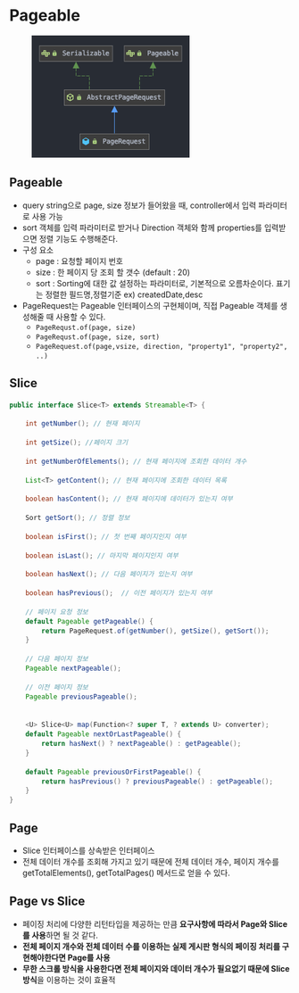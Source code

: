 # Pageable

<figure><img src="../../.gitbook/assets/Untitled (2) (1) (1).png" alt=""><figcaption></figcaption></figure>

## Pageable

* query string으로 page, size 정보가 들어왔을 때, controller에서 입력 파라미터로 사용 가능
* sort 객체를 입력 파라미터로 받거나 Direction 객체와 함께 properties를 입력받으면 정렬 기능도 수행해준다.
* 구성 요소
  * page : 요청할 페이지 번호
  * size : 한 페이지 당 조회 할 갯수 (default : 20)
  * sort : Sorting에 대한 값 설정하는 파라미터로, 기본적으로 오름차순이다. 표기는 정렬한 필드명,정렬기준 ex) createdDate,desc
* PageRequest는 Pageable 인터페이스의 구현체이며, 직접 Pageable 객체를 생성해줄 때 사용할 수 있다.
  * `PageRequst.of(page, size)`
  * `PageRequst.of(page, size, sort)`
  * `PageRequest.of(page,vsize, direction, "property1", "property2", ..)`

## Slice

```java
public interface Slice<T> extends Streamable<T> {

	int getNumber(); // 현재 페이지

	int getSize(); //페이지 크기

	int getNumberOfElements(); // 현재 페이지에 조회한 데이터 개수

	List<T> getContent(); // 현재 페이지에 조회한 데이터 목록 

	boolean hasContent(); // 현재 페이지에 데이터가 있는지 여부 

	Sort getSort(); // 정렬 정보

	boolean isFirst(); // 첫 번째 페이지인지 여부

	boolean isLast(); // 마지막 페이지인지 여부

	boolean hasNext(); // 다음 페이지가 있는지 여부

	boolean hasPrevious();  // 이전 페이지가 있는지 여부 

  	// 페이지 요청 정보
	default Pageable getPageable() {
		return PageRequest.of(getNumber(), getSize(), getSort());
	}

	// 다음 페이지 정보
	Pageable nextPageable();

	// 이전 페이지 정보
	Pageable previousPageable();

		
	<U> Slice<U> map(Function<? super T, ? extends U> converter);
	default Pageable nextOrLastPageable() {
		return hasNext() ? nextPageable() : getPageable();
	}
	
	default Pageable previousOrFirstPageable() {
		return hasPrevious() ? previousPageable() : getPageable();
	}
}
```

## Page

* Slice 인터페이스를 상속받은 인터페이스
* 전체 데이터 개수를 조회해 가지고 있기 때문에 전체 데이터 개수, 페이지 개수를 getTotalElements(), getTotalPages() 메서드로 얻을 수 있다.

## Page vs Slice

* 페이징 처리에 다양한 리턴타입을 제공하는 만큼 **요구사항에 따라서 Page와 Slice를 사용**하면 될 것 같다.
* **전체 페이지 개수와 전체 데이터 수를 이용하는 실제 게시판 형식의 페이징 처리를 구현해야한다면 Page를 사용**
* **무한 스크롤 방식을 사용한다면 전체 페이지와 데이터 개수가 필요없기 때문에 Slice 방식**을 이용하는 것이 효율적
